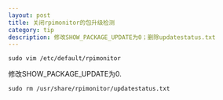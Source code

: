 ```yaml
---
layout: post
title: 关闭rpimonitor的包升级检测
category: tip
description: 修改SHOW_PACKAGE_UPDATE为0；删除updatestatus.txt
---
```


    sudo vim /etc/default/rpimonitor 

修改SHOW_PACKAGE_UPDATE为0.

    sudo rm /usr/share/rpimonitor/updatestatus.txt